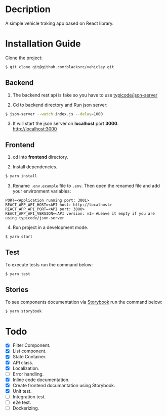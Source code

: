 # Decription

A simple vehicle traking app based on React library.

# Installation Guide

Clone the project:
```sh
$ git clone git@github.com:blacksrc/vehicley.git
```

## Backend

1. The backend rest api is fake so you have to use [typicode/json-server](https://github.com/typicode/json-server)

2. Cd to backend directory and Run json server: 
```sh
$ json-server --watch index.js --delay=1000
```
3. It will start the json server on **localhost** port **3000**.<br>
[http://localhost:3000](http://localhost:3000)

## Frontend
1. cd into **frontend** directory.

2. Install dependencies.
```sh
$ yarn install
```
3. Rename `.env.example` file to `.env`. Then open the renamed file and add your environment variables:

```env
PORT=<Application running port: 3001>
REACT_APP_API_HOST=<API host: http://localhost>
REACT_APP_API_PORT=<API port: 3000>
REACT_APP_API_VERSION=<API version: v1> #Leave it empty if you are using typicode/json-server 
```

4. Run project in a development mode.
```sh
$ yarn start
```

## Test
To execute tests run the command below:
```sh
$ yarn test
```

## Stories
To see components documentation via [Storybook](https://storybook.js.org/) run the command below:
```sh
$ yarn storybook
```

# Todo
- [X] Filter Component.
- [X] List component.
- [X] State Container.
- [X] API class.
- [X] Localization.
- [ ] Error handling.
- [X] Inline code documentation.
- [X] Create frontend documantation using Storybook.
- [X] Unit test.
- [ ] Integration test.
- [ ] e2e test.
- [ ] Dockerizing.
